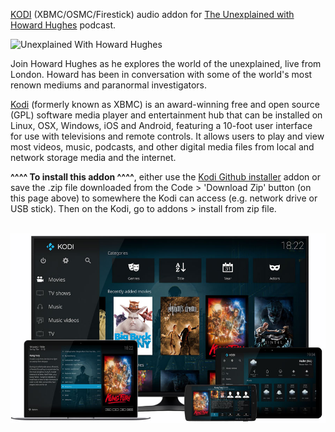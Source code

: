 <a href="https://kodi.tv">KODI<a> (XBMC/OSMC/Firestick) audio addon for <a href="https://theunexplained.tv/">The Unexplained with Howard Hughes</a> podcast.<br>

<img src="https://theunexplained.tv/itunesmain.jpg" width="250" height="250" alt="Unexplained With Howard Hughes"><br>

Join Howard Hughes as he explores the world of the unexplained, live from London. Howard has been in conversation with some of the world's most renown mediums and paranormal investigators.<br>

<a href="https://www.kodi.tv">Kodi</a> (formerly known as XBMC) is an award-winning free and open source (GPL) software media player and entertainment hub that can be installed on Linux, OSX, Windows, iOS and Android, featuring a 10-foot user interface for use with televisions and remote controls. It allows users to play and view most videos, music, podcasts, and other digital media files from local and network storage media and the internet.<br>

<b>^^^^ To install this addon ^^^^</b>, either use the <a href="https://www.tvaddons.co/github-browser-kodi/">Kodi Github installer</a> addon or save the .zip file downloaded from the Code > 'Download Zip' button (on this page above) to somewhere the Kodi can access (e.g. network drive or USB stick). Then on the Kodi, go to addons > install from zip file.<br>

<br><a href="https://www.kodi.tv"><img src="https://github.com/leopheard/Audio-Podcasts/blob/master/resources/media/about--devices.jpg?raw=true">
